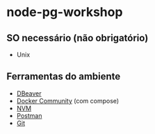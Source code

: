 # node-pg-workshop

## SO necessário (não obrigatório)

 - Unix

## Ferramentas do ambiente

 - [DBeaver](https://dbeaver.io/download/)
 - [Docker Community](https://www.docker.com/) (com compose)
 - [NVM](https://github.com/nvm-sh/nvm) 
 - [Postman](https://www.postman.com/)
 - [Git](https://git-scm.com/)

